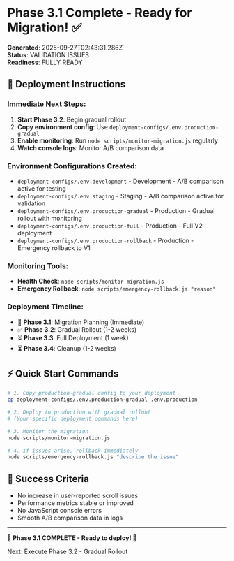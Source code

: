 # Phase 3.1 Complete - Ready for Migration! ✅

**Generated**: 2025-09-27T02:43:31.286Z  
**Status**: VALIDATION ISSUES  
**Readiness**: FULLY READY

## 🚀 Deployment Instructions

### Immediate Next Steps:
1. **Start Phase 3.2**: Begin gradual rollout
2. **Copy environment config**: Use `deployment-configs/.env.production-gradual`
3. **Enable monitoring**: Run `node scripts/monitor-migration.js` regularly
4. **Watch console logs**: Monitor A/B comparison data

### Environment Configurations Created:
- `deployment-configs/.env.development` - Development - A/B comparison active for testing
- `deployment-configs/.env.staging` - Staging - A/B comparison active for validation
- `deployment-configs/.env.production-gradual` - Production - Gradual rollout with monitoring
- `deployment-configs/.env.production-full` - Production - Full V2 deployment
- `deployment-configs/.env.production-rollback` - Production - Emergency rollback to V1

### Monitoring Tools:
- **Health Check**: `node scripts/monitor-migration.js`
- **Emergency Rollback**: `node scripts/emergency-rollback.js "reason"`

### Deployment Timeline:
- 🔄 **Phase 3.1**: Migration Planning (Immediate)
- ✅ **Phase 3.2**: Gradual Rollout (1-2 weeks)
- ⏳ **Phase 3.3**: Full Deployment (1 week)
- ⏳ **Phase 3.4**: Cleanup (1-2 weeks)

## ⚡ Quick Start Commands

```bash
# 1. Copy production-gradual config to your deployment
cp deployment-configs/.env.production-gradual .env.production

# 2. Deploy to production with gradual rollout
# (Your specific deployment commands here)

# 3. Monitor the migration
node scripts/monitor-migration.js

# 4. If issues arise, rollback immediately
node scripts/emergency-rollback.js "describe the issue"
```

## 🎯 Success Criteria
- No increase in user-reported scroll issues
- Performance metrics stable or improved
- No JavaScript console errors
- Smooth A/B comparison data in logs

---

**🚀 Phase 3.1 COMPLETE - Ready to deploy! 🚀**

Next: Execute Phase 3.2 - Gradual Rollout

